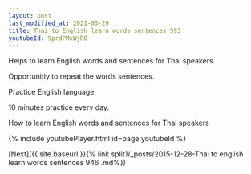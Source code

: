 ```yaml
---
layout: post
last_modified_at: 2021-03-29
title: Thai to English learn words sentences 593 
youtubeId: 9prdPMxWjR0
---
```

 
 
Helps to learn English words and sentences for Thai speakers.

Opportunitiy to repeat the words sentences. 

Practice English language. 
 
10 minutes practice every day. 
 
How to learn English words and sentences for Thai speakers 
 
{% include youtubePlayer.html id=page.youtubeId %}
 
 
[Next]({{ site.baseurl }}{% link  split1/_posts/2015-12-28-Thai to english learn words sentences 946 .md%})
 
